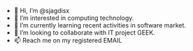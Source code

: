 - 👋 Hi, I’m @sjagdisx
- 👀 I’m interested in computing technology.
- 🌱 I’m currently learning recent activities in software market.
- 💞️ I’m looking to collaborate with IT project GEEK.
- 📫 Reach me on my registered EMAIL

<!---
sjagdisx/sjagdisx is a ✨ special ✨ repository because its `README.md` (this file) appears on your GitHub profile.
You can click the Preview link to take a look at your changes.
--->

